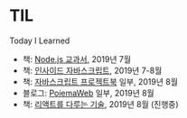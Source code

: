 # TIL

Today I Learned

- 책: [Node.js 교과서](./Node.js%20교과서), 2019년 7월
- 책: [인사이드 자바스크립트](./인사이드%20자바스크립트), 2019년 7-8월
- 책: [자바스크립트 프로젝트북](./자바스크립트%20프로젝트북) 일부, 2019년 8월
- 블로그: [PoiemaWeb](./PoiemaWeb) 일부, 2019년 8월
- 책: [리액트를 다루는 기술](./리액트를%20다루는%20기술), 2019년 8월 (진행중)
